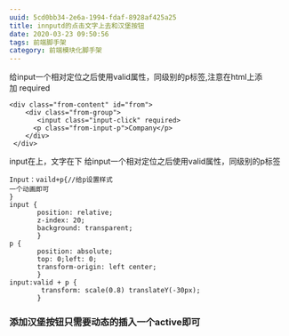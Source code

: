 ```yaml
---
uuid: 5cd0bb34-2e6a-1994-fdaf-8928af425a25
title: innputd的点击文字上去和汉堡按钮
date: 2020-03-23 09:50:56
tags: 前端脚手架
category: 前端模块化脚手架
---
```

给input一个相对定位之后使用valid属性，同级别的p标签,注意在html上添加 required

```
<div class="from-content" id="from">
    <div class="from-group">
       <input class="input-click" required>
      <p class="from-input-p">Company</p>
    </div>
 </div>
```
input在上，文字在下
给input一个相对定位之后使用valid属性，同级别的p标签
```
Input：vaild+p{//给p设置样式
一个动画即可
}
input {
       position: relative;
       z-index: 20;
       background: transparent;
       }
p {
       position: absolute;
       top: 0;left: 0;
       transform-origin: left center;
       }
input:valid + p {
        transform: scale(0.8) translateY(-30px);
       }
```

### 添加汉堡按钮只需要动态的插入一个active即可